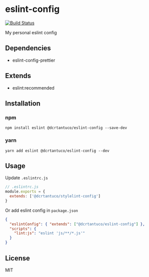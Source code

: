# eslint-config

[![Build Status](https://travis-ci.org/dcrtantuco/eslint-config.svg?branch=master)](https://travis-ci.org/dcrtantuco/eslint-config)

My personal eslint config

## Dependencies

- eslint-config-prettier

## Extends

- eslint:recommended

## Installation

### npm

```
npm install eslint @dcrtantuco/eslint-config --save-dev
```

### yarn

```
yarn add eslint @dcrtantuco/eslint-config --dev
```

## Usage

Update `.eslintrc.js`

```js
// .eslintrc.js
module.exports = {
  extends: ['@dcrtantuco/stylelint-config']
}
```

Or add eslint config in `package.json`

```json
{
  "eslintConfig": { "extends": ["@dcrtantuco/eslint-config"] },
  "scripts": {
    "lint:js": "eslint 'js/**/*.js'"
  }
}
```

## License

MIT
